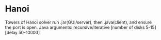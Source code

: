 # Hanoi
Towers of Hanoi solver
run .jar(GUI/server), then .java(client), and ensure the port is open.
Java arguments: recursive/iterative [number of disks 5-15] [delay 50-10000]
